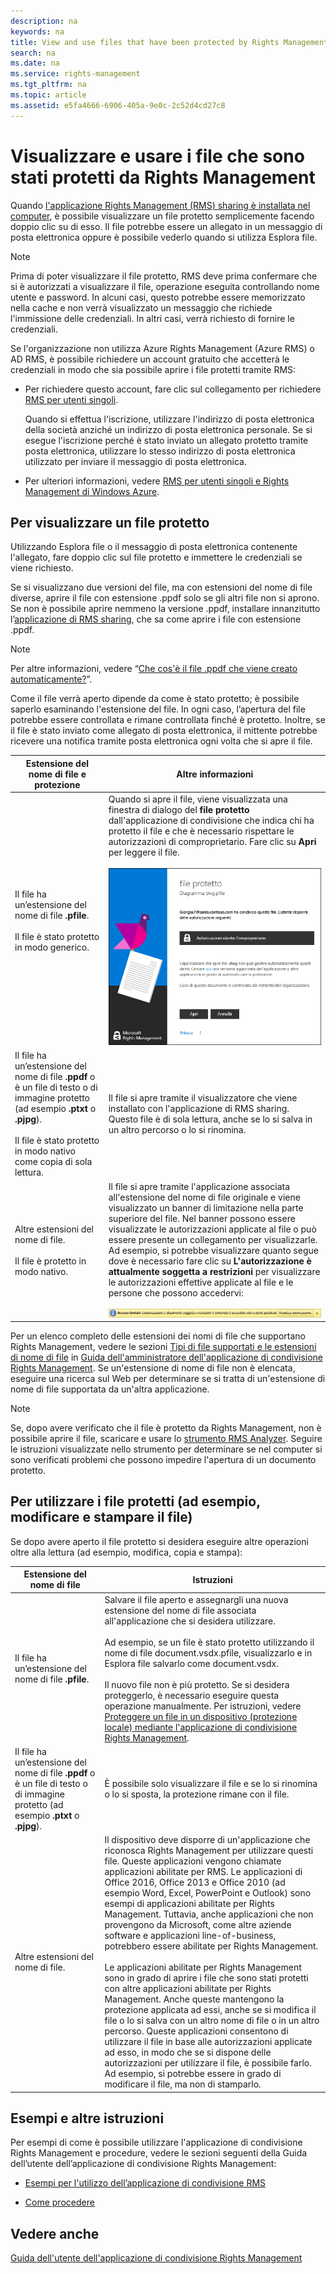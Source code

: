 ```yaml
---
description: na
keywords: na
title: View and use files that have been protected by Rights Management
search: na
ms.date: na
ms.service: rights-management
ms.tgt_pltfrm: na
ms.topic: article
ms.assetid: e5fa4666-6906-405a-9e0c-2c52d4cd27c8
---
```

# Visualizzare e usare i file che sono stati protetti da Rights Management
Quando [l'applicazione Rights Management (RMS) sharing è installata nel computer](https://technet.microsoft.com/library/dn574734%28v=ws.10%29.aspx), è possibile visualizzare un file protetto semplicemente facendo doppio clic su di esso. Il file potrebbe essere un allegato in un messaggio di posta elettronica oppure è possibile vederlo quando si utilizza Esplora file.

> [!NOTE]
> Prima di poter visualizzare il file protetto, RMS deve prima confermare che si è autorizzati a visualizzare il file, operazione eseguita controllando nome utente e password. In alcuni casi, questo potrebbe essere memorizzato nella cache e non verrà visualizzato un messaggio che richiede l'immissione delle credenziali. In altri casi, verrà richiesto di fornire le credenziali.
> 
> Se l'organizzazione non utilizza Azure Rights Management (Azure RMS) o AD RMS, è possibile richiedere un account gratuito che accetterà le credenziali in modo che sia possibile aprire i file protetti tramite RMS:
> 
> -   Per richiedere questo account, fare clic sul collegamento per richiedere [RMS per utenti singoli](http://go.microsoft.com/fwlink/?LinkId=309469).
> 
>     Quando si effettua l'iscrizione, utilizzare l'indirizzo di posta elettronica della società anziché un indirizzo di posta elettronica personale. Se si esegue l'iscrizione perché è stato inviato un allegato protetto tramite posta elettronica, utilizzare lo stesso indirizzo di posta elettronica utilizzato per inviare il messaggio di posta elettronica.
> -   Per ulteriori informazioni, vedere [RMS per utenti singoli e Rights Management di Windows Azure](http://technet.microsoft.com/library/dn592127.aspx).

## <a name="BKMK_ViewPFILE"></a>Per visualizzare un file protetto
Utilizzando Esplora file o il messaggio di posta elettronica contenente l'allegato, fare doppio clic sul file protetto e immettere le credenziali se viene richiesto.

Se si visualizzano due versioni del file, ma con estensioni del nome di file diverse, aprire il file con estensione .ppdf solo se gli altri file non si aprono. Se non è possibile aprire nemmeno la versione .ppdf, installare innanzitutto l’[applicazione di RMS sharing](http://technet.microsoft.com/library/dn574734.aspx), che sa come aprire i file con estensione .ppdf.

> [!NOTE]
> Per altre informazioni, vedere “[Che cos'è il file .ppdf che viene creato automaticamente?](../Topic/Dialog_box_options_for_the_Rights_Management_sharing_application.md#BKMK_PPDF)”.

Come il file verrà aperto dipende da come è stato protetto; è possibile saperlo esaminando l'estensione del file. In ogni caso, l’apertura del file potrebbe essere controllata e rimane controllata finché è protetto. Inoltre, se il file è stato inviato come allegato di posta elettronica, il mittente potrebbe ricevere una notifica tramite posta elettronica ogni volta che si apre il file.

|Estensione del nome di file e protezione|Altre informazioni|
|--------------------------------------------|----------------------|
|Il file ha un’estensione del nome di file **.pfile**.<br /><br />Il file è stato protetto in modo generico.|Quando si apre il file, viene visualizzata una finestra di dialogo del **file protetto** dall'applicazione di condivisione che indica chi ha protetto il file e che è necessario rispettare le autorizzazioni di comproprietario. Fare clic su **Apri** per leggere il file.<br /><br />![](../Image/ADRMS_MSRMSApp_PfilePermission.png)|
|Il file ha un’estensione del nome di file **.ppdf** o è un file di testo o di immagine protetto (ad esempio **.ptxt** o **.pjpg**).<br /><br />Il file è stato protetto in modo nativo come copia di sola lettura.|Il file si apre tramite il visualizzatore che viene installato con l'applicazione di RMS sharing. Questo file è di sola lettura, anche se lo si salva in un altro percorso o lo si rinomina.|
|Altre estensioni del nome di file.<br /><br />Il file è protetto in modo nativo.|Il file si apre tramite l'applicazione associata all'estensione del nome di file originale e viene visualizzato un banner di limitazione nella parte superiore del file. Nel banner possono essere visualizzate le autorizzazioni applicate al file o può essere presente un collegamento per visualizzarle. Ad esempio, si potrebbe visualizzare quanto segue dove è necessario fare clic su **L'autorizzazione è attualmente soggetta a restrizioni** per visualizzare le autorizzazioni effettive applicate al file e le persone che possono accedervi:<br /><br />![](../Image/ADRMS_MSRMSApp_RestrictedAccess.png)|
Per un elenco completo delle estensioni dei nomi di file che supportano Rights Management, vedere le sezioni [Tipi di file supportati e le estensioni di nome di file](../Topic/Rights_Management_sharing_application_administrator_guide.md#BKMK_SupportFileTypes) in [Guida dell'amministratore dell'applicazione di condivisione Rights Management](../Topic/Rights_Management_sharing_application_administrator_guide.md). Se un'estensione di nome di file non è elencata, eseguire una ricerca sul Web per determinare se si tratta di un'estensione di nome di file supportata da un'altra applicazione.

> [!NOTE]
> Se, dopo avere verificato che il file è protetto da Rights Management, non è possibile aprire il file, scaricare e usare lo [strumento RMS Analyzer](https://www.microsoft.com/en-us/download/details.aspx?id=46437). Seguire le istruzioni visualizzate nello strumento per determinare se nel computer si sono verificati problemi che possono impedire l'apertura di un documento protetto.

## <a name="BKMK_UserDefined"></a>Per utilizzare i file protetti (ad esempio, modificare e stampare il file)
Se dopo avere aperto il file protetto si desidera eseguire altre operazioni oltre alla lettura (ad esempio, modifica, copia e stampa):

|Estensione del nome di file|Istruzioni|
|-------------------------------|--------------|
|Il file ha un’estensione del nome di file **.pfile**.|Salvare il file aperto e assegnargli una nuova estensione del nome di file associata all'applicazione che si desidera utilizzare.<br /><br />Ad esempio, se un file è stato protetto utilizzando il nome di file document.vsdx.pfile, visualizzarlo e in Esplora file salvarlo come document.vsdx.<br /><br />Il nuovo file non è più protetto. Se si desidera proteggerlo, è necessario eseguire questa operazione manualmente. Per istruzioni, vedere [Proteggere un file in un dispositivo &#40;protezione locale&#41; mediante l'applicazione di condivisione Rights Management](../Topic/Protect_a_file_on_a_device__protect_in-place__by_using_the_Rights_Management_sharing_application.md).|
|Il file ha un’estensione del nome di file **.ppdf** o è un file di testo o di immagine protetto (ad esempio **.ptxt** o **.pjpg**).|È possibile solo visualizzare il file e se lo si rinomina o lo si sposta, la protezione rimane con il file.|
|Altre estensioni del nome di file.|Il dispositivo deve disporre di un'applicazione che riconosca Rights Management per utilizzare questi file. Queste applicazioni vengono chiamate applicazioni abilitate per RMS. Le applicazioni di Office 2016, Office 2013 e Office 2010 (ad esempio Word, Excel, PowerPoint e Outlook) sono esempi di applicazioni abilitate per Rights Management. Tuttavia, anche applicazioni che non provengono da Microsoft, come altre aziende software e applicazioni line-of-business, potrebbero essere abilitate per Rights Management.<br /><br />Le applicazioni abilitate per Rights Management sono in grado di aprire i file che sono stati protetti con altre applicazioni abilitate per Rights Management. Anche queste mantengono la protezione applicata ad essi, anche se si modifica il file o lo si salva con un altro nome di file o in un altro percorso. Queste applicazioni consentono di utilizzare il file in base alle autorizzazioni applicate ad esso, in modo che se si dispone delle autorizzazioni per utilizzare il file, è possibile farlo. Ad esempio, si potrebbe essere in grado di modificare il file, ma non di stamparlo.|

## Esempi e altre istruzioni
Per esempi di come è possibile utilizzare l'applicazione di condivisione Rights Management e procedure, vedere le sezioni seguenti della Guida dell’utente dell’applicazione di condivisione Rights Management:

-   [Esempi per l'utilizzo dell’applicazione di condivisione RMS](../Topic/Rights_Management_sharing_application_user_guide.md#BKMK_SharingExamples)

-   [Come procedere](../Topic/Rights_Management_sharing_application_user_guide.md#BKMK_SharingInstructions)

## Vedere anche
[Guida dell'utente dell'applicazione di condivisione Rights Management](../Topic/Rights_Management_sharing_application_user_guide.md)

